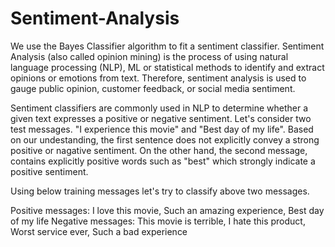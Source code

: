 # Sentiment-Analysis
We use the Bayes Classifier algorithm to fit a sentiment classifier.
Sentiment Analysis (also called opinion mining) is the process of using natural language processing (NLP), ML or statistical methods to identify and extract opinions or emotions from text. Therefore, sentiment analysis is used to gauge public opinion, customer feedback, or social media sentiment.

Sentiment classifiers are commonly used in NLP to determine whether a given text expresses a positive or negative sentiment.
Let's consider two test messages. "I experience this movie" and "Best day of my life". Based on our undestanding, the first sentence does not explicitly convey a strong positive or nagative sentiment. On the other hand, the second message, contains explicitly positive words such as "best" which strongly indicate a positive sentiment. 

Using below training messages let's try to classify above two messages.

Positive messages: I love this movie, Such an amazing experience, Best day of my life
Negative messages: This movie is terrible, I hate this product, Worst service ever, Such a bad experience 



